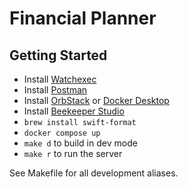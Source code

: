 # Financial Planner

## Getting Started
- Install [Watchexec](https://github.com/watchexec/watchexec/blob/main/doc/packages.md)
- Install [Postman](https://www.postman.com)
- Install [OrbStack](https://orbstack.dev) or [Docker Desktop](https://www.docker.com/products/docker-desktop/)
- Install [Beekeeper Studio](https://www.beekeeperstudio.io)
- `brew install swift-format`
- `docker compose up`
- `make d` to build in dev mode
- `make r` to run the server

See Makefile for all development aliases.